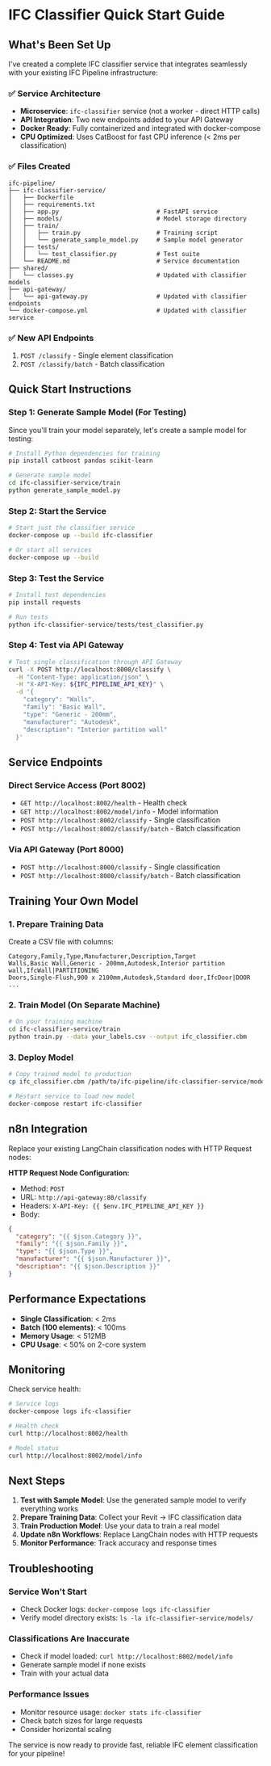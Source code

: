 # IFC Classifier Quick Start Guide

## What's Been Set Up

I've created a complete IFC classifier service that integrates seamlessly with your existing IFC Pipeline infrastructure:

### ✅ Service Architecture
- **Microservice**: `ifc-classifier` service (not a worker - direct HTTP calls)
- **API Integration**: Two new endpoints added to your API Gateway
- **Docker Ready**: Fully containerized and integrated with docker-compose
- **CPU Optimized**: Uses CatBoost for fast CPU inference (< 2ms per classification)

### ✅ Files Created
```
ifc-pipeline/
├── ifc-classifier-service/
│   ├── Dockerfile
│   ├── requirements.txt
│   ├── app.py                           # FastAPI service
│   ├── models/                          # Model storage directory
│   ├── train/
│   │   ├── train.py                     # Training script
│   │   └── generate_sample_model.py     # Sample model generator
│   ├── tests/
│   │   └── test_classifier.py           # Test suite
│   └── README.md                        # Service documentation
├── shared/
│   └── classes.py                       # Updated with classifier models
├── api-gateway/
│   └── api-gateway.py                   # Updated with classifier endpoints
└── docker-compose.yml                   # Updated with classifier service
```

### ✅ New API Endpoints
1. `POST /classify` - Single element classification
2. `POST /classify/batch` - Batch classification

## Quick Start Instructions

### Step 1: Generate Sample Model (For Testing)

Since you'll train your model separately, let's create a sample model for testing:

```bash
# Install Python dependencies for training
pip install catboost pandas scikit-learn

# Generate sample model
cd ifc-classifier-service/train
python generate_sample_model.py
```

### Step 2: Start the Service

```bash
# Start just the classifier service
docker-compose up --build ifc-classifier

# Or start all services
docker-compose up --build
```

### Step 3: Test the Service

```bash
# Install test dependencies
pip install requests

# Run tests
python ifc-classifier-service/tests/test_classifier.py
```

### Step 4: Test via API Gateway

```bash
# Test single classification through API Gateway
curl -X POST http://localhost:8000/classify \
  -H "Content-Type: application/json" \
  -H "X-API-Key: ${IFC_PIPELINE_API_KEY}" \
  -d '{
    "category": "Walls",
    "family": "Basic Wall",
    "type": "Generic - 200mm",
    "manufacturer": "Autodesk",
    "description": "Interior partition wall"
  }'
```

## Service Endpoints

### Direct Service Access (Port 8002)
- `GET http://localhost:8002/health` - Health check
- `GET http://localhost:8002/model/info` - Model information  
- `POST http://localhost:8002/classify` - Single classification
- `POST http://localhost:8002/classify/batch` - Batch classification

### Via API Gateway (Port 8000)
- `POST http://localhost:8000/classify` - Single classification
- `POST http://localhost:8000/classify/batch` - Batch classification

## Training Your Own Model

### 1. Prepare Training Data

Create a CSV file with columns:
```csv
Category,Family,Type,Manufacturer,Description,Target
Walls,Basic Wall,Generic - 200mm,Autodesk,Interior partition wall,IfcWall|PARTITIONING
Doors,Single-Flush,900 x 2100mm,Autodesk,Standard door,IfcDoor|DOOR
...
```

### 2. Train Model (On Separate Machine)

```bash
# On your training machine
cd ifc-classifier-service/train
python train.py --data your_labels.csv --output ifc_classifier.cbm
```

### 3. Deploy Model

```bash
# Copy trained model to production
cp ifc_classifier.cbm /path/to/ifc-pipeline/ifc-classifier-service/models/

# Restart service to load new model
docker-compose restart ifc-classifier
```

## n8n Integration

Replace your existing LangChain classification nodes with HTTP Request nodes:

**HTTP Request Node Configuration:**
- Method: `POST`
- URL: `http://api-gateway:80/classify`
- Headers: `X-API-Key: {{ $env.IFC_PIPELINE_API_KEY }}`
- Body:
```json
{
  "category": "{{ $json.Category }}",
  "family": "{{ $json.Family }}",
  "type": "{{ $json.Type }}",
  "manufacturer": "{{ $json.Manufacturer }}",
  "description": "{{ $json.Description }}"
}
```

## Performance Expectations

- **Single Classification**: < 2ms
- **Batch (100 elements)**: < 100ms  
- **Memory Usage**: < 512MB
- **CPU Usage**: < 50% on 2-core system

## Monitoring

Check service health:
```bash
# Service logs
docker-compose logs ifc-classifier

# Health check
curl http://localhost:8002/health

# Model status
curl http://localhost:8002/model/info
```

## Next Steps

1. **Test with Sample Model**: Use the generated sample model to verify everything works
2. **Prepare Training Data**: Collect your Revit → IFC classification data
3. **Train Production Model**: Use your data to train a real model
4. **Update n8n Workflows**: Replace LangChain nodes with HTTP requests
5. **Monitor Performance**: Track accuracy and response times

## Troubleshooting

### Service Won't Start
- Check Docker logs: `docker-compose logs ifc-classifier`
- Verify model directory exists: `ls -la ifc-classifier-service/models/`

### Classifications Are Inaccurate  
- Check if model loaded: `curl http://localhost:8002/model/info`
- Generate sample model if none exists
- Train with your actual data

### Performance Issues
- Monitor resource usage: `docker stats ifc-classifier`
- Check batch sizes for large requests
- Consider horizontal scaling

The service is now ready to provide fast, reliable IFC element classification for your pipeline! 